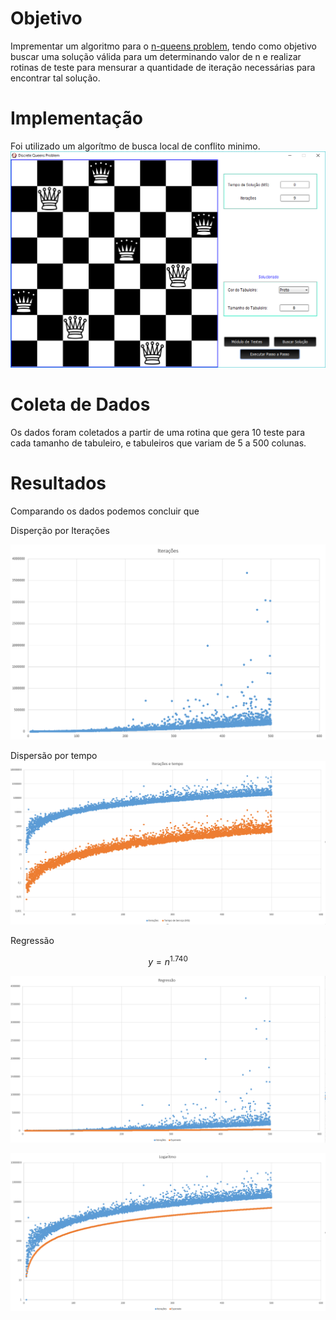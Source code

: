 # Objetivo

Imprementar um algoritmo para o [n-queens problem](https://en.wikipedia.org/wiki/Eight_queens_puzzle), tendo como objetivo buscar uma solução válida  para um determinando valor de n e realizar rotinas de teste para mensurar a quantidade de iteração necessárias para encontrar tal solução. 

# Implementação

Foi utilizado um algorítmo de busca local de conflito minimo.
![](https://raw.githubusercontent.com/BeholderDEV/discretequeensproblem/master/doc/program.PNG)

# Coleta de Dados

Os dados foram coletados a partir de uma rotina que gera 10 teste para cada tamanho de tabuleiro, e tabuleiros que variam de 5 a 500 colunas.

# Resultados

Comparando os dados podemos concluir que 

Disperção por Iterações

![](https://raw.githubusercontent.com/BeholderDEV/discretequeensproblem/master/doc/dispercao_iteracoes.PNG)

Dispersão por tempo
![](https://raw.githubusercontent.com/BeholderDEV/discretequeensproblem/master/doc/dispercao_tempo.PNG)

Regressão
```math
y = n ^ 1.740
```
![](https://raw.githubusercontent.com/BeholderDEV/discretequeensproblem/master/doc/dispercao_itaracao_regressao.PNG)

![](https://raw.githubusercontent.com/BeholderDEV/discretequeensproblem/master/doc/dispercao_itaracao_regressao_log.PNG)




